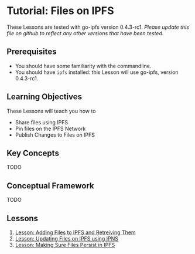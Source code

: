 # Tutorial: Files on IPFS
These Lessons are tested with go-ipfs version 0.4.3-rc1. _Please update this file on github to reflect any other versions that have been tested._

## Prerequisites

- You should have some familiarity with the commandline.
- You should have `ipfs` installed: this Lesson will use go-ipfs, version 0.4.3-rc1.

## Learning Objectives
These Lessons will teach you how to
* Share files using IPFS
* Pin files on the IPFS Network
* Publish Changes to Files on IPFS

## Key Concepts
TODO

## Conceptual Framework
TODO

## Lessons

1. [Lesson: Adding Files to IPFS and Retreiving Them](/files-on-ipfs/lessons/1-add-and-retrieve-files.md)
1. [Lesson: Updating Files on IPFS using IPNS](/files-on-ipfs/lessons/2-update-files.md)
1. [Lesson: Making Sure Files Persist in IPFS](/files-on-ipfs/lessons/3-pin-files.md)
